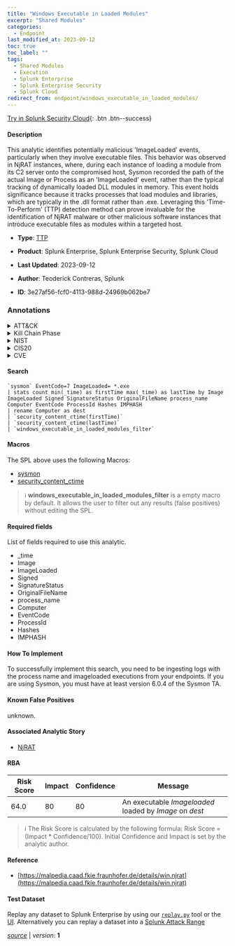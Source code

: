 ```yaml
---
title: "Windows Executable in Loaded Modules"
excerpt: "Shared Modules"
categories:
  - Endpoint
last_modified_at: 2023-09-12
toc: true
toc_label: ""
tags:
  - Shared Modules
  - Execution
  - Splunk Enterprise
  - Splunk Enterprise Security
  - Splunk Cloud
redirect_from: endpoint/windows_executable_in_loaded_modules/
---
```




[Try in Splunk Security Cloud](https://www.splunk.com/en_us/cyber-security.html){: .btn .btn--success}

#### Description

This analytic identifies potentially malicious &#39;ImageLoaded&#39; events, particularly when they involve executable files. This behavior was observed in NjRAT instances, where, during each instance of loading a module from its C2 server onto the compromised host, Sysmon recorded the path of the actual Image or Process as an &#39;ImageLoaded&#39; event, rather than the typical tracking of dynamically loaded DLL modules in memory. This event holds significance because it tracks processes that load modules and libraries, which are typically in the .dll format rather than .exe. Leveraging this &#39;Time-To-Perform&#39; (TTP) detection method can prove invaluable for the identification of NjRAT malware or other malicious software instances that introduce executable files as modules within a targeted host.

- **Type**: [TTP](https://github.com/splunk/security_content/wiki/Detection-Analytic-Types)
- **Product**: Splunk Enterprise, Splunk Enterprise Security, Splunk Cloud

- **Last Updated**: 2023-09-12
- **Author**: Teoderick Contreras, Splunk
- **ID**: 3e27af56-fcf0-4113-988d-24969b062be7

### Annotations
<details>
  <summary>ATT&CK</summary>

<div markdown="1">

#### [ATT&CK](https://attack.mitre.org/)

| ID          | Technique   | Tactic         |
| ----------- | ----------- |--------------- |
| [T1129](https://attack.mitre.org/techniques/T1129/) | Shared Modules | Execution |

</div>
</details>


<details>
  <summary>Kill Chain Phase</summary>

<div markdown="1">

* Installation


</div>
</details>


<details>
  <summary>NIST</summary>

<div markdown="1">

* DE.CM



</div>
</details>

<details>
  <summary>CIS20</summary>

<div markdown="1">

* CIS 10



</div>
</details>

<details>
  <summary>CVE</summary>

<div markdown="1">


</div>
</details>


#### Search

```
`sysmon` EventCode=7 ImageLoaded= *.exe 
| stats count min(_time) as firstTime max(_time) as lastTime by Image ImageLoaded Signed SignatureStatus OriginalFileName process_name Computer EventCode ProcessId Hashes IMPHASH 
| rename Computer as dest 
| `security_content_ctime(firstTime)` 
| `security_content_ctime(lastTime)` 
| `windows_executable_in_loaded_modules_filter`
```

#### Macros
The SPL above uses the following Macros:
* [sysmon](https://github.com/splunk/security_content/blob/develop/macros/sysmon.yml)
* [security_content_ctime](https://github.com/splunk/security_content/blob/develop/macros/security_content_ctime.yml)

> :information_source:
> **windows_executable_in_loaded_modules_filter** is a empty macro by default. It allows the user to filter out any results (false positives) without editing the SPL.



#### Required fields
List of fields required to use this analytic.
* _time
* Image
* ImageLoaded
* Signed
* SignatureStatus
* OriginalFileName
* process_name
* Computer
* EventCode
* ProcessId
* Hashes
* IMPHASH



#### How To Implement
To successfully implement this search, you need to be ingesting logs with the process name and imageloaded executions from your endpoints. If you are using Sysmon, you must have at least version 6.0.4 of the Sysmon TA.
#### Known False Positives
unknown.

#### Associated Analytic Story
* [NjRAT](/stories/njrat)




#### RBA

| Risk Score  | Impact      | Confidence   | Message      |
| ----------- | ----------- |--------------|--------------|
| 64.0 | 80 | 80 | An executable $Imageloaded$ loaded by $Image$ on $dest$ |


> :information_source:
> The Risk Score is calculated by the following formula: Risk Score = (Impact * Confidence/100). Initial Confidence and Impact is set by the analytic author.


#### Reference

* [https://malpedia.caad.fkie.fraunhofer.de/details/win.njrat](https://malpedia.caad.fkie.fraunhofer.de/details/win.njrat)



#### Test Dataset
Replay any dataset to Splunk Enterprise by using our [`replay.py`](https://github.com/splunk/attack_data#using-replaypy) tool or the [UI](https://github.com/splunk/attack_data#using-ui).
Alternatively you can replay a dataset into a [Splunk Attack Range](https://github.com/splunk/attack_range#replay-dumps-into-attack-range-splunk-server)




[*source*](https://github.com/splunk/security_content/tree/develop/detections/endpoint/windows_executable_in_loaded_modules.yml) \| *version*: **1**